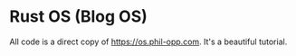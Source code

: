 # Rust OS (Blog OS)

All code is a direct copy of https://os.phil-opp.com.
It's a beautiful tutorial.
